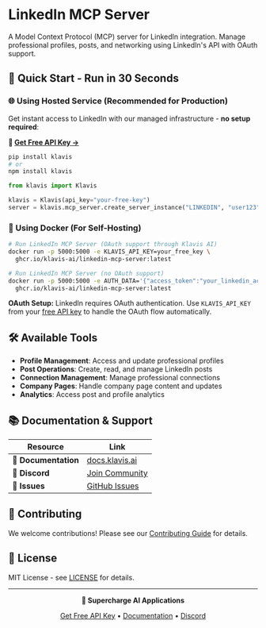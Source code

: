 # LinkedIn MCP Server

A Model Context Protocol (MCP) server for LinkedIn integration. Manage professional profiles, posts, and networking using LinkedIn's API with OAuth support.

## 🚀 Quick Start - Run in 30 Seconds

### 🌐 Using Hosted Service (Recommended for Production)

Get instant access to LinkedIn with our managed infrastructure - **no setup required**:

**🔗 [Get Free API Key →](https://www.klavis.ai/home/api-keys)**

```bash
pip install klavis
# or
npm install klavis
```

```python
from klavis import Klavis

klavis = Klavis(api_key="your-free-key")
server = klavis.mcp_server.create_server_instance("LINKEDIN", "user123")
```

### 🐳 Using Docker (For Self-Hosting)

```bash
# Run LinkedIn MCP Server (OAuth support through Klavis AI)
docker run -p 5000:5000 -e KLAVIS_API_KEY=your_free_key \
  ghcr.io/klavis-ai/linkedin-mcp-server:latest

# Run LinkedIn MCP Server (no OAuth support)
docker run -p 5000:5000 -e AUTH_DATA='{"access_token":"your_linkedin_access_token_here"}' \
  ghcr.io/klavis-ai/linkedin-mcp-server:latest
```

**OAuth Setup:** LinkedIn requires OAuth authentication. Use `KLAVIS_API_KEY` from your [free API key](https://www.klavis.ai/home/api-keys) to handle the OAuth flow automatically.

## 🛠️ Available Tools

- **Profile Management**: Access and update professional profiles
- **Post Operations**: Create, read, and manage LinkedIn posts
- **Connection Management**: Manage professional connections
- **Company Pages**: Handle company page content and updates
- **Analytics**: Access post and profile analytics

## 📚 Documentation & Support

| Resource | Link |
|----------|------|
| **📖 Documentation** | [docs.klavis.ai](https://docs.klavis.ai) |
| **💬 Discord** | [Join Community](https://discord.gg/p7TuTEcssn) |
| **🐛 Issues** | [GitHub Issues](https://github.com/klavis-ai/klavis/issues) |

## 🤝 Contributing

We welcome contributions! Please see our [Contributing Guide](../../CONTRIBUTING.md) for details.

## 📜 License

MIT License - see [LICENSE](../../LICENSE) for details.

---

<div align="center">
  <p><strong>🚀 Supercharge AI Applications </strong></p>
  <p>
    <a href="https://www.klavis.ai">Get Free API Key</a> •
    <a href="https://docs.klavis.ai">Documentation</a> •
    <a href="https://discord.gg/p7TuTEcssn">Discord</a>
  </p>
</div>